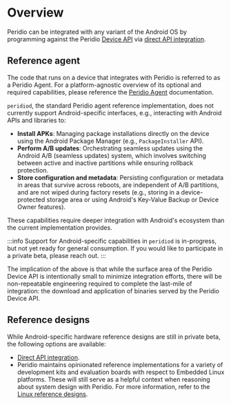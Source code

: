 # Overview

Peridio can be integrated with any variant of the Android OS by programming against the Peridio [Device API](/device-api) via [direct API integration](/integration/guides/peridio-core-custom-integration/android/reference-designs/direct-api-integration).

## Reference agent

The code that runs on a device that integrates with Peridio is referred to as a Peridio Agent. For a platform-agnostic overview of its optional and required capabilities, please reference the [Peridio Agent](/integration/guides/peridio-core-custom-integration/introduction#agent) documentation.

`peridiod`, the standard Peridio agent reference implementation, does not currently support Android-specific interfaces, e.g., interacting with Android APIs and libraries to:

- **Install APKs**: Managing package installations directly on the device using the Android Package Manager (e.g., `PackageInstaller` API).
- **Perform A/B updates**: Orchestrating seamless updates using the Android A/B (seamless updates) system, which involves switching between active and inactive partitions while ensuring rollback protection.
- **Store configuration and metadata**: Persisting configuration or metadata in areas that survive across reboots, are independent of A/B partitions, and are not wiped during factory resets (e.g., storing in a device-protected storage area or using Android's Key-Value Backup or Device Owner features).

These capabilities require deeper integration with Android's ecosystem than the current implementation provides.

:::info
Support for Android-specific capabilities in `peridiod` is in-progress, but not yet ready for general consumption. If you would like to participate in a private beta, please reach out.
:::

The implication of the above is that while the surface area of the Peridio Device API is intentionally small to minimize integration efforts, there will be non-repeatable engineering required to complete the last-mile of integration: the download and application of binaries served by the Peridio Device API.

## Reference designs

While Android-specific hardware reference designs are still in private beta, the following options are available:

- [Direct API integration](/integration/guides/peridio-core-custom-integration/android/reference-designs/direct-api-integration).
- Peridio maintains opinionated reference implementations for a variety of development kits and evaluation boards with respect to Embedded Linux platforms. These will still serve as a helpful context when reasoning about system design with Peridio. For more information, refer to the [Linux reference designs](/integration/guides/peridio-core-custom-integration/linux/overview#reference-designs).
